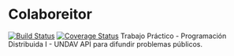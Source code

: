 # Colaboreitor
[![Build Status](https://travis-ci.com/ernokstein/colaboreitor.svg?branch=master)](https://travis-ci.com/ernokstein/colaboreitor) [![Coverage Status](https://coveralls.io/repos/github/ernokstein/colaboreitor/badge.svg?branch=master)](https://coveralls.io/github/ernokstein/colaboreitor?branch=master)
Trabajo Práctico - Programación Distribuida I - UNDAV
API para difundir problemas públicos.
